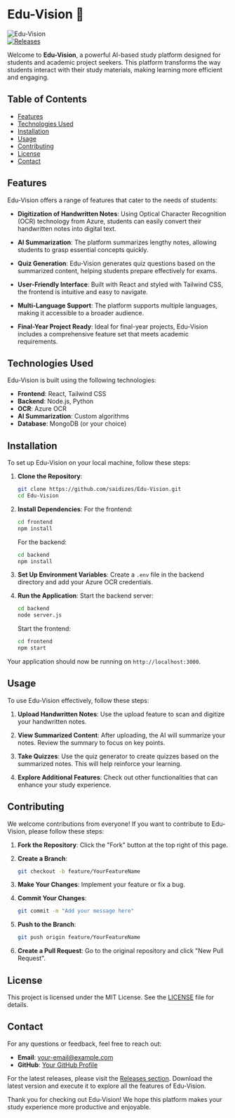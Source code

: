 # Edu-Vision 🌟

![Edu-Vision](https://img.shields.io/badge/Edu--Vision-v1.0-blue.svg)  
[![Releases](https://img.shields.io/badge/Releases-latest-orange.svg)](https://github.com/saidizes/Edu-Vision/releases)

Welcome to **Edu-Vision**, a powerful AI-based study platform designed for students and academic project seekers. This platform transforms the way students interact with their study materials, making learning more efficient and engaging.

## Table of Contents

- [Features](#features)
- [Technologies Used](#technologies-used)
- [Installation](#installation)
- [Usage](#usage)
- [Contributing](#contributing)
- [License](#license)
- [Contact](#contact)

## Features

Edu-Vision offers a range of features that cater to the needs of students:

- **Digitization of Handwritten Notes**: Using Optical Character Recognition (OCR) technology from Azure, students can easily convert their handwritten notes into digital text.
  
- **AI Summarization**: The platform summarizes lengthy notes, allowing students to grasp essential concepts quickly.

- **Quiz Generation**: Edu-Vision generates quiz questions based on the summarized content, helping students prepare effectively for exams.

- **User-Friendly Interface**: Built with React and styled with Tailwind CSS, the frontend is intuitive and easy to navigate.

- **Multi-Language Support**: The platform supports multiple languages, making it accessible to a broader audience.

- **Final-Year Project Ready**: Ideal for final-year projects, Edu-Vision includes a comprehensive feature set that meets academic requirements.

## Technologies Used

Edu-Vision is built using the following technologies:

- **Frontend**: React, Tailwind CSS
- **Backend**: Node.js, Python
- **OCR**: Azure OCR
- **AI Summarization**: Custom algorithms
- **Database**: MongoDB (or your choice)

## Installation

To set up Edu-Vision on your local machine, follow these steps:

1. **Clone the Repository**: 
   ```bash
   git clone https://github.com/saidizes/Edu-Vision.git
   cd Edu-Vision
   ```

2. **Install Dependencies**: 
   For the frontend:
   ```bash
   cd frontend
   npm install
   ```

   For the backend:
   ```bash
   cd backend
   npm install
   ```

3. **Set Up Environment Variables**: 
   Create a `.env` file in the backend directory and add your Azure OCR credentials.

4. **Run the Application**: 
   Start the backend server:
   ```bash
   cd backend
   node server.js
   ```

   Start the frontend:
   ```bash
   cd frontend
   npm start
   ```

Your application should now be running on `http://localhost:3000`.

## Usage

To use Edu-Vision effectively, follow these steps:

1. **Upload Handwritten Notes**: Use the upload feature to scan and digitize your handwritten notes.
   
2. **View Summarized Content**: After uploading, the AI will summarize your notes. Review the summary to focus on key points.

3. **Take Quizzes**: Use the quiz generator to create quizzes based on the summarized notes. This will help reinforce your learning.

4. **Explore Additional Features**: Check out other functionalities that can enhance your study experience.

## Contributing

We welcome contributions from everyone! If you want to contribute to Edu-Vision, please follow these steps:

1. **Fork the Repository**: Click the "Fork" button at the top right of this page.

2. **Create a Branch**: 
   ```bash
   git checkout -b feature/YourFeatureName
   ```

3. **Make Your Changes**: Implement your feature or fix a bug.

4. **Commit Your Changes**: 
   ```bash
   git commit -m "Add your message here"
   ```

5. **Push to the Branch**: 
   ```bash
   git push origin feature/YourFeatureName
   ```

6. **Create a Pull Request**: Go to the original repository and click "New Pull Request".

## License

This project is licensed under the MIT License. See the [LICENSE](LICENSE) file for details.

## Contact

For any questions or feedback, feel free to reach out:

- **Email**: [your-email@example.com](mailto:your-email@example.com)
- **GitHub**: [Your GitHub Profile](https://github.com/your-profile)

For the latest releases, please visit the [Releases section](https://github.com/saidizes/Edu-Vision/releases). Download the latest version and execute it to explore all the features of Edu-Vision.

Thank you for checking out Edu-Vision! We hope this platform makes your study experience more productive and enjoyable.